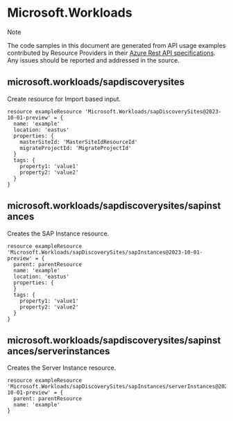 # Microsoft.Workloads
  
> [!NOTE]
> The code samples in this document are generated from API usage examples contributed by Resource Providers in their [Azure Rest API specifications](https://github.com/Azure/azure-rest-api-specs). Any issues should be reported and addressed in the source.


## microsoft.workloads/sapdiscoverysites

Create resource for Import based input.
```bicep
resource exampleResource 'Microsoft.Workloads/sapDiscoverySites@2023-10-01-preview' = {
  name: 'example'
  location: 'eastus'
  properties: {
    masterSiteId: 'MasterSiteIdResourceId'
    migrateProjectId: 'MigrateProjectId'
  }
  tags: {
    property1: 'value1'
    property2: 'value2'
  }
}
```

## microsoft.workloads/sapdiscoverysites/sapinstances

Creates the SAP Instance resource.
```bicep
resource exampleResource 'Microsoft.Workloads/sapDiscoverySites/sapInstances@2023-10-01-preview' = {
  parent: parentResource 
  name: 'example'
  location: 'eastus'
  properties: {
  }
  tags: {
    property1: 'value1'
    property2: 'value2'
  }
}
```

## microsoft.workloads/sapdiscoverysites/sapinstances/serverinstances

Creates the Server Instance resource.
```bicep
resource exampleResource 'Microsoft.Workloads/sapDiscoverySites/sapInstances/serverInstances@2023-10-01-preview' = {
  parent: parentResource 
  name: 'example'
}
```
